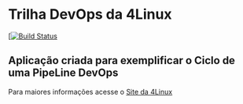 # Trilha DevOps da 4Linux

<!-- Altere a Flag abaixo com sua URL do Travis -->
[[![Build Status](https://travis-ci.org/roresi/DevOpsLab-HelloWorld.svg?branch=master)](https://travis-ci.org/roresi/DevOpsLab-HelloWorld)

## Aplicação criada para exemplificar o Ciclo de uma PipeLine DevOps


Para maiores informações acesse o [Site da 4Linux](https://www.4linux.com.br/cursos/devops)
